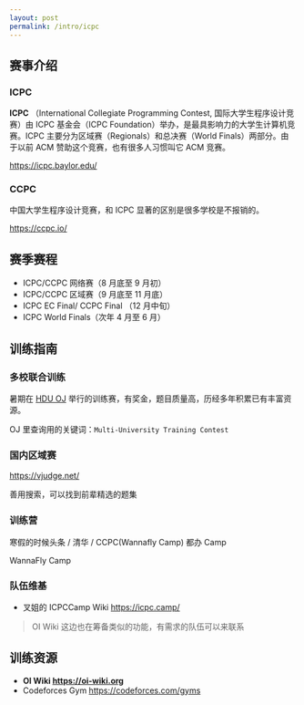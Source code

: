 ```yaml
---
layout: post
permalink: /intro/icpc
---
```


## 赛事介绍

### ICPC

**ICPC** （International Collegiate Programming Contest, 国际大学生程序设计竞赛）由 ICPC 基金会（ICPC Foundation）举办，是最具影响力的大学生计算机竞赛。ICPC 主要分为区域赛（Regionals）和总决赛（World Finals）两部分。由于以前 ACM 赞助这个竞赛，也有很多人习惯叫它 ACM 竞赛。

<https://icpc.baylor.edu/>

### CCPC

中国大学生程序设计竞赛，和 ICPC 显著的区别是很多学校是不报销的。

<https://ccpc.io/>

## 赛季赛程

- ICPC/CCPC 网络赛（8 月底至 9 月初）
- ICPC/CCPC 区域赛（9 月底至 11 月底）
- ICPC EC Final/ CCPC Final （12 月中旬）
- ICPC World Finals（次年 4 月至 6 月）

## 训练指南

### 多校联合训练

暑期在 [HDU OJ](http://acm.hdu.edu.cn) 举行的训练赛，有奖金，题目质量高，历经多年积累已有丰富资源。

OJ 里查询用的关键词：`Multi-University Training Contest`

### 国内区域赛

<https://vjudge.net/>

善用搜索，可以找到前辈精选的题集

### 训练营

寒假的时候头条 / 清华 / CCPC(Wannafly Camp) 都办 Camp

WannaFly Camp

### 队伍维基

- 叉姐的 ICPCCamp Wiki <https://icpc.camp/>

>  OI Wiki 这边也在筹备类似的功能，有需求的队伍可以来联系

## 训练资源

- **OI Wiki <https://oi-wiki.org>**
- Codeforces Gym <https://codeforces.com/gyms>


